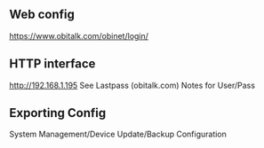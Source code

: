 ## Web config
https://www.obitalk.com/obinet/login/

## HTTP interface
http://192.168.1.195
See Lastpass (obitalk.com) Notes for User/Pass

## Exporting Config
System Management/Device Update/Backup Configuration


<!--stackedit_data:
eyJoaXN0b3J5IjpbLTE1MjQ0NTgxNTJdfQ==
-->